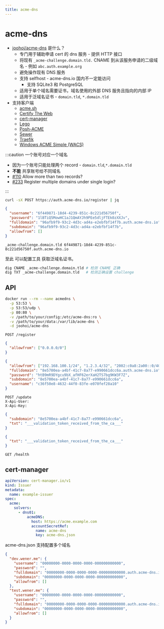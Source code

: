 ```yaml
---
title: acme-dns
---
```


# acme-dns

- [joohoi/acme-dns](https://github.com/joohoi/acme-dns) 是什么？
  - 专门用于辅助申请 cert 的 dns 服务 - 提供 HTTP 接口
  - 将现有 `_acme-challenge.domain.tld.` CNAME 到从该服务申请的二级域名 - 例如 `abc.auth.example.org`
  - 避免操作现有 DNS 服务
  - 支持 selfhost - acme-dns.io 国内不一定能访问
    - 支持 SQLite3 和 PostgreSQL
  - 适用于单个域名需要证书，域名使用的外部 DNS 服务且指向的内部 IP
  - 适用于泛域名证书 - `domain.tld`, `*.domain.tld`
- 支持客户端
  - [acme.sh](https://github.com/Neilpang/acme.sh)
  - [Certify The Web](https://github.com/webprofusion/certify)
  - [cert-manager](https://github.com/jetstack/cert-manager)
  - [Lego](https://github.com/xenolf/lego)
  - [Posh-ACME](https://github.com/rmbolger/Posh-ACME)
  - [Sewer](https://github.com/komuw/sewer)
  - [Traefik](https://github.com/containous/traefik)
  - [Windows ACME Simple (WACS)](https://www.win-acme.com)

:::caution 一个账号对应一个域名

- 因为一个账号只能处理两个 record - `domain.tld`,`*.domain.tld`
- **不能** 共享账号给不同域名
- [#110](https://github.com/joohoi/acme-dns/issues/110) Allow more than two records?
- [#233](https://github.com/joohoi/acme-dns/issues/233) Register multiple domains under single login?

:::

```bash title="注册生成账号"
curl -sX POST https://auth.acme-dns.io/register | jq
```

```json
{
  "username": "6f449871-18d4-4239-851c-8c221d56750f",
  "password": "1lBTiQ5MowHC1aJ1QmAYJh9PEe5dljFTEk0zXXJv",
  "fulldomain": "96afb9f9-93c2-4d3c-ad4a-e2ebfbf14f7b.auth.acme-dns.io",
  "subdomain": "96afb9f9-93c2-4d3c-ad4a-e2ebfbf14f7b",
  "allowfrom": []
}
```

```pre title="添加域名映射"
_acme-challenge.domain.tld 6f449871-18d4-4239-851c-8c221d56750f.auth.acme-dns.io
```

至此 可以配置工具 获取泛域名证书。

```bash
dig CNAME _acme-challenge.domain.tld # 检测 CNAME 正确
dig TXT _acme-challenge.domain.tld   # 检测正确设置 challenge
```

## API

```bash
docker run --rm --name acmedns \
  -p 53:53 \
  -p 53:53/udp \
  -p 80:80 \
  -v /path/to/your/config:/etc/acme-dns:ro \
  -v /path/to/your/data:/var/lib/acme-dns \
  -d joohoi/acme-dns
```

```http
POST /register
```

```json
{
  "allowfrom": ["0.0.0.0/0"]
}
```

```json
{
  "allowfrom": ["192.168.100.1/24", "1.2.3.4/32", "2002:c0a8:2a00::0/40"],
  "fulldomain": "8e5700ea-a4bf-41c7-8a77-e990661dcc6a.auth.acme-dns.io",
  "password": "htB9mR9DYgcu9bX_afHF62erXaH2TS7bg9KW3F7Z",
  "subdomain": "8e5700ea-a4bf-41c7-8a77-e990661dcc6a",
  "username": "c36f50e8-4632-44f0-83fe-e070fef28a10"
}
```

```http
POST /update
X-Api-User:
X-Api-Key:
```

```json
{
  "subdomain": "8e5700ea-a4bf-41c7-8a77-e990661dcc6a",
  "txt": "___validation_token_received_from_the_ca___"
}
```

```json
{
  "txt": "___validation_token_received_from_the_ca___"
}
```

```http
GET /health
```

## cert-manager

```yaml
apiVersion: cert-manager.io/v1
kind: Issuer
metadata:
  name: example-issuer
spec:
  acme:
    solvers:
      - dns01:
          acmeDNS:
            host: https://acme.example.com
            accountSecretRef:
              name: acme-dns
              key: acme-dns.json
```

acme-dns.json 支持配置多个域名

```json title="acme-dns.json"
{
  "dev.wener.me": {
    "username": "00000000-0000-0000-0000-000000000000",
    "password": "",
    "fulldomain": "00000000-0000-0000-0000-000000000000.auth.acme-dns.io",
    "subdomain": "00000000-0000-0000-0000-000000000000",
    "allowfrom": []
  },
  "test.wener.me": {
    "username": "00000000-0000-0000-0000-000000000000",
    "password": "",
    "fulldomain": "00000000-0000-0000-0000-000000000000.auth.acme-dns.io",
    "subdomain": "00000000-0000-0000-0000-000000000000",
    "allowfrom": []
  }
}
```
